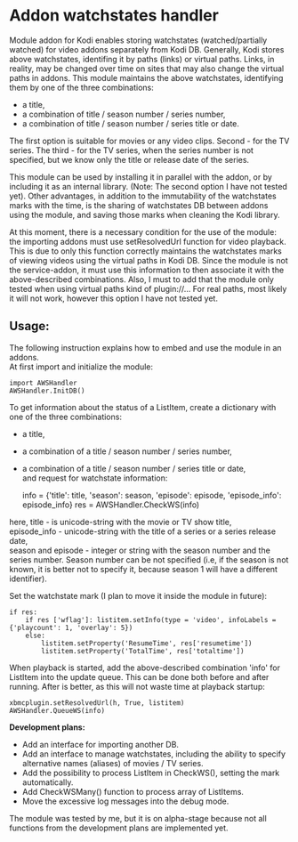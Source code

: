 Addon watchstates handler
=========================
Module addon for Kodi enables storing watchstates (watched/partially watched) for video addons separately from Kodi DB.
Generally, Kodi stores above watchstates, identifing it by paths (links) or virtual paths. Links, in reality, may be changed over time on sites that may also change the virtual paths in addons. This module maintains the above watchstates, identifying them by one of the three combinations:

 - a title,
 - a combination of title / season number / series number,
 - a combination of title / season number / series title or date.

The first option is suitable for movies or any video clips. Second - for the TV series. The third - for the TV series, when the series number is not specified, but we know only the title or release date of the series.

This module can be used by installing it in parallel with the addon, or by including it as an internal library. (Note: The second option I have not tested yet). Other advantages, in addition to the immutability of the watchstates marks with the time, is the sharing of watchstates DB between addons using the module, and saving those marks when cleaning the Kodi library.

At this moment, there is a necessary condition for the use of the module: the importing addons must use setResolvedUrl function for video playback. This is due to only this function correctly maintains the watchstates marks of viewing videos using the virtual paths in Kodi DB. Since the module is not the service-addon, it must use this information to then associate it with the above-described combinations. Also, I must to add that the module only tested when using virtual paths kind of plugin://... For real paths, most likely it will not work, however this option I have not tested yet.

Usage:
------
The following instruction explains how to embed and use the module in an addons.  
At first import and initialize the module:

    import AWSHandler
    AWSHandler.InitDB()

To get information about the status of a ListItem, create a dictionary with one of the three combinations:
 - a title,
 - a combination of a title / season number / series number,
 - a combination of a title / season number / series title or date,  
and request for watchstate information:

    info = {'title': title, 'season': season, 'episode': episode, 'episode_info': episode_info}
    res = AWSHandler.CheckWS(info)

here, title - is unicode-string with the movie or TV show title,  
episode_info - unicode-string with the title of a series or a series release date,  
season and episode - integer or string with the season number and the series number. Season number can be not specified (i.e, if the season is not known, it is better not to specify it, because season 1 will have a different identifier).

Set the watchstate mark (I plan to move it inside the module in future):

    if res:
        if res ['wflag']: listitem.setInfo(type = 'video', infoLabels = {'playcount': 1, 'overlay': 5})
        else:
            listitem.setProperty('ResumeTime', res['resumetime'])
            listitem.setProperty('TotalTime', res['totaltime'])

When playback is started, add the above-described combination 'info' for ListItem into the update queue. This can be done both before and after running. After is better, as this will not waste time at playback startup:

    xbmcplugin.setResolvedUrl(h, True, listitem)
    AWSHandler.QueueWS(info)

**Development plans:**

- Add an interface for importing another DB.
- Add an interface to manage watchstates, including the ability to specify alternative names (aliases) of movies / TV series.
- Add the possibility to process ListItem in CheckWS(), setting the mark automatically.
- Add CheckWSMany() function to process array of ListItems.
- Move the excessive log messages into the debug mode.

The module was tested by me, but it is on alpha-stage because not all functions from the development plans are implemented yet.


